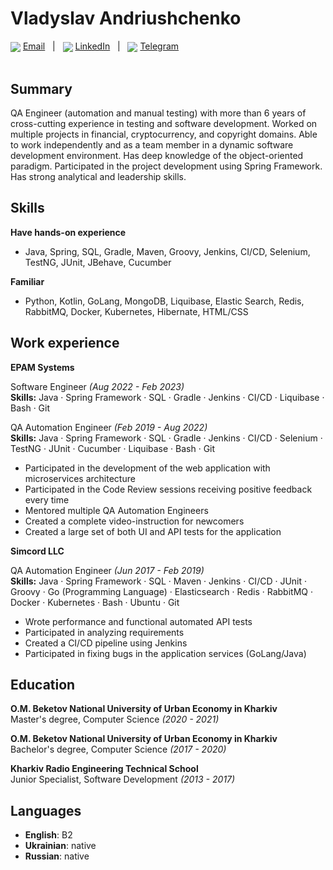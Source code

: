# Vladyslav Andriushchenko

<div>
  <img valign="middle" src="https://img.icons8.com/color/20/null/message-squared.png" />
  <a align="center" href="mailto:vladislavandruschenko@gmail.com">Email</a>
  <span>&nbsp;&nbsp;|&nbsp;&nbsp;</span>
  <img valign="middle" src="https://img.icons8.com/fluency/20/null/linkedin.png" />
  <a href="https://www.linkedin.com/in/vladyslav-andriushchenko-71b56a153/">LinkedIn</a>
  <span>&nbsp;&nbsp;|&nbsp;&nbsp;</span>
  <img valign="middle" src="https://img.icons8.com/fluency/20/null/telegram-app.png" />
  <a href="https://t.me/Lemnus">Telegram</a>
</div>
<br>

## Summary
QA Engineer (automation and manual testing) with more than 6 years of cross-cutting experience in testing and software development. Worked on multiple projects in financial, cryptocurrency, and copyright domains. Able to work independently and as a team member in a dynamic software development environment. Has deep knowledge of the object-oriented paradigm. Participated in the project development using Spring Framework. Has strong analytical and leadership skills.

## Skills
**Have hands-on experience**<br>
* Java, Spring, SQL, Gradle, Maven, Groovy, Jenkins, CI/CD, Selenium, TestNG, JUnit, JBehave, Cucumber

**Familiar**<br>
* Python, Kotlin, GoLang, MongoDB, Liquibase, Elastic Search, Redis, RabbitMQ, Docker, Kubernetes, Hibernate, HTML/CSS

## Work experience

**EPAM Systems**<br>

Software Engineer _(Aug 2022 - Feb 2023)_<br>
**Skills:** Java · Spring Framework · SQL · Gradle · Jenkins · CI/CD · Liquibase · Bash · Git<br>

QA Automation Engineer _(Feb 2019 - Aug 2022)_<br>
**Skills:** Java · Spring Framework · SQL · Gradle · Jenkins · CI/CD · Selenium · TestNG · JUnit · Cucumber · Liquibase · Bash · Git<br>

* Participated in the development of the web application with microservices architecture
* Participated in the Code Review sessions receiving positive feedback every time
* Mentored multiple QA Automation Engineers
* Created a complete video-instruction for newcomers 
* Created a large set of both UI and API tests for the application


**Simcord LLC**<br>

QA Automation Engineer _(Jun 2017 - Feb 2019)_<br>
**Skills:** Java · Spring Framework · SQL · Maven · Jenkins · CI/CD · JUnit · Groovy · Go (Programming Language) · Elasticsearch · Redis · RabbitMQ · Docker · Kubernetes · Bash · Ubuntu · Git

* Wrote performance and functional automated API tests
* Participated in analyzing requirements
* Created a CI/CD pipeline using Jenkins
* Participated in fixing bugs in the application services (GoLang/Java)

## Education
**O.M. Beketov National University of Urban Economy in Kharkiv**<br>
Master's degree, Computer Science _(2020 - 2021)_  <br>

**O.M. Beketov National University of Urban Economy in Kharkiv**<br>
Bachelor's degree, Computer Science _(2017 - 2020)_ <br>

**Kharkiv Radio Engineering Technical School**<br>
Junior Specialist, Software Development _(2013 - 2017)_

## Languages
* **English**: B2 <br>
* **Ukrainian**: native <br>
* **Russian**: native
